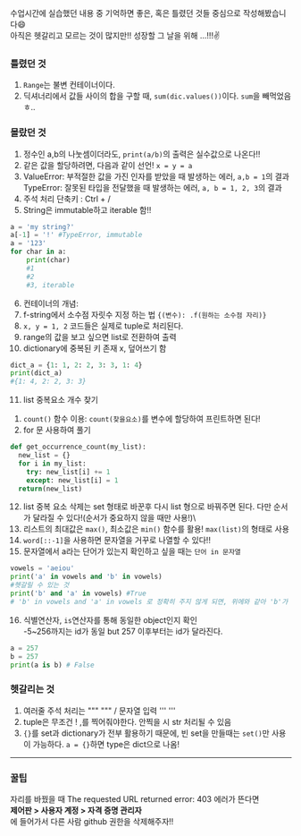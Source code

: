수업시간에 실습했던 내용 중 기억하면 좋은, 혹은 틀렸던 것들 중심으로 작성해봤습니다😄  
아직은 헷갈리고 모르는 것이 많지만!! 성장할 그 날을 위해 ...!!!✌

### 틀렸던 것
1. `Range`는 불변 컨테이너이다.
2. 딕셔너리에서 값들 사이의 합을 구할 때, `sum(dic.values())`이다. `sum`을 빼먹었음 ㅎ..

### 몰랐던 것
1. 정수인 a,b의 나눗셈이더라도, `print(a/b)`의 출력은 실수값으로 나온다!!
2. 같은 값을 할당하려면, 다음과 같이 선언! `x = y = a`
3. ValueError: 부적절한 값을 가진 인자를 받았을 때 발생하는 에러, `a,b = 1`의 결과  
TypeError: 잘못된 타입을 전달했을 때 발생하는 에러, `a, b = 1, 2, 3`의 결과  
4. 주석 처리 단축키 : Ctrl + /
5. String은 immutable하고 iterable 함!!
```python
a = 'my string?'
a[-1] = '!' #TypeError, immutable
a = '123'
for char in a:
    print(char) 
    #1
    #2
    #3, iterable
```
6. 컨테이너의 개념: 
7. f-string에서 소수점 자릿수 지정 하는 법 `{(변수): .f(원하는 소수점 자리)}`
8. `x, y = 1, 2` 코드들은 실제로 tuple로 처리된다.
9. range의 값을 보고 싶으면 list로 전환하여 출력
10. dictionary에 중복된 키 존재 x, 덮어쓰기 함
```python
dict_a = {1: 1, 2: 2, 3: 3, 1: 4}
print(dict_a)
#{1: 4, 2: 2, 3: 3}
```
11. list 중복요소 개수 찾기
1) `count()` 함수 이용: `count(찾을요소)`를 변수에 할당하여 프린트하면 된다!
2) for 문 사용하여 풀기
```python
def get_occurrence_count(my_list):
  new_list = {}
  for i in my_list:
    try: new_list[i] += 1
    except: new_list[i] = 1
  return(new_list)
```
12. list 중복 요소 삭제는 set 형태로 바꾼후 다시 list 형으로 바꿔주면 된다. 다만 순서가 달라질 수 있다!(순서가 중요하지 않을 때만  사용!)\
13. 리스트의 최대값은 `max()`, 최소값은 `min()` 함수를 활용! `max(list)`의 형태로 사용
14. `word[::-1]`을 사용하면 문자열을 거꾸로 나열할 수 있다!!  
15. 문자열에서 a라는 단어가 있는지 확인하고 싶을 때는 `단어 in 문자열` 
```python
vowels = 'aeiou'
print('a' in vowels and 'b' in vowels)
#헷갈릴 수 있는 것
print('b' and 'a' in vowels) #True
# 'b' in vowels and 'a' in vowels 로 정확히 주지 않게 되면, 위에와 같아 'b'가 True가 되기 때문에 전체가 True가 된다.
```
16. 식별연산자, `is`연산자를 통해 동일한 object인지 확인  
-5~256까지는 id가 동일 but 257 이후부터는 id가 달라진다.
```python
a = 257
b = 257
print(a is b) # False
```


### 헷갈리는 것
1. 여러줄 주석 처리는 """ """ / 문자열 입력 ''' '''
2. tuple은 무조건 ! ,를 찍어줘야한다. 안찍을 시 str 처리될 수 있음
3. `{}`를 set과 dictionary가 전부 활용하기 때문에, 빈 set을 만들때는 `set()`만 사용이 가능하다. `a = {}`하면 type은 dict으로 나옴!

---
### 꿀팁
자리를 바꿨을 때 The requested URL returned error: 403 에러가 뜬다면  
**제어판 > 사용자 계정 > 자격 증명 관리자**  
에 들어가서 다른 사람 github 권한을 삭제해주자!!
